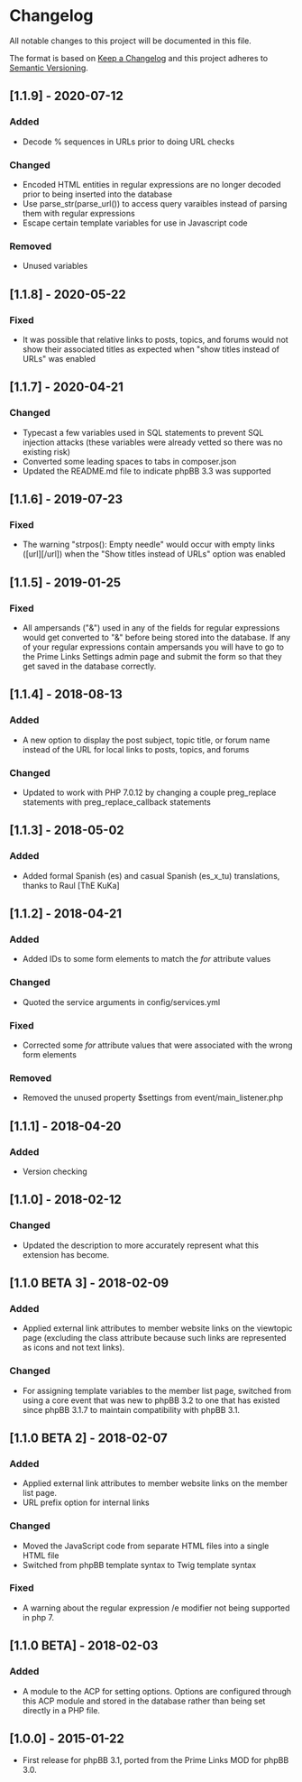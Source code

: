 # Changelog
All notable changes to this project will be documented in this file.

The format is based on [Keep a Changelog](http://keepachangelog.com/en/1.0.0/)
and this project adheres to [Semantic Versioning](http://semver.org/spec/v2.0.0.html).

## [1.1.9] - 2020-07-12
### Added
- Decode % sequences in URLs prior to doing URL checks

### Changed
- Encoded HTML entities in regular expressions are no longer decoded prior to being inserted into the database
- Use parse_str(parse_url()) to access query varaibles instead of parsing them with regular expressions
- Escape certain template variables for use in Javascript code

### Removed
- Unused variables

## [1.1.8] - 2020-05-22
### Fixed
- It was possible that relative links to posts, topics, and forums would not show their associated titles as expected when "show titles instead of URLs" was enabled

## [1.1.7] - 2020-04-21
### Changed
- Typecast a few variables used in SQL statements to prevent SQL injection attacks (these variables were already vetted so there was no existing risk)
- Converted some leading spaces to tabs in composer.json
- Updated the README.md file to indicate phpBB 3.3 was supported

## [1.1.6] - 2019-07-23
### Fixed
- The warning "strpos(): Empty needle" would occur with empty links ([url][/url]) when the "Show titles instead of URLs" option was enabled

## [1.1.5] - 2019-01-25
### Fixed
- All ampersands ("&") used in any of the fields for regular expressions would get converted to "&amp;" before being stored into the database. If any of your regular expressions contain ampersands you will have to go to the Prime Links Settings admin page and submit the form so that they get saved in the database correctly.

## [1.1.4] - 2018-08-13
### Added
- A new option to display the post subject, topic title, or forum name instead of the URL for local links to posts, topics, and forums

### Changed
- Updated to work with PHP 7.0.12 by changing a couple preg_replace statements with preg_replace_callback statements

## [1.1.3] - 2018-05-02
### Added
- Added formal Spanish (es) and casual Spanish (es_x_tu) translations, thanks to Raul [ThE KuKa]

## [1.1.2] - 2018-04-21
### Added
- Added IDs to some form elements to match the *for* attribute values

### Changed
- Quoted the service arguments in config/services.yml

### Fixed
- Corrected some *for* attribute values that were associated with the wrong form elements

### Removed
- Removed the unused property $settings from event/main_listener.php

## [1.1.1] - 2018-04-20
### Added
- Version checking

## [1.1.0] - 2018-02-12
### Changed
- Updated the description to more accurately represent what this extension has become.

## [1.1.0 BETA 3] - 2018-02-09
### Added
- Applied external link attributes to member website links on the viewtopic page (excluding the class attribute because such links are represented as icons and not text links).

### Changed
- For assigning template variables to the member list page, switched from using a core event that was new to phpBB 3.2 to one that has existed since phpBB 3.1.7 to maintain compatibility with phpBB 3.1.

## [1.1.0 BETA 2] - 2018-02-07
### Added
- Applied external link attributes to member website links on the member list page.
- URL prefix option for internal links

### Changed
- Moved the JavaScript code from separate HTML files into a single HTML file
- Switched from phpBB template syntax to Twig template syntax

### Fixed
- A warning about the regular expression /e modifier not being supported in php 7.


## [1.1.0 BETA] - 2018-02-03
### Added
- A module to the ACP for setting options. Options are configured through this ACP module and stored in the database rather than being set directly in a PHP file.

## [1.0.0] - 2015-01-22
- First release for phpBB 3.1, ported from the Prime Links MOD for phpBB 3.0.